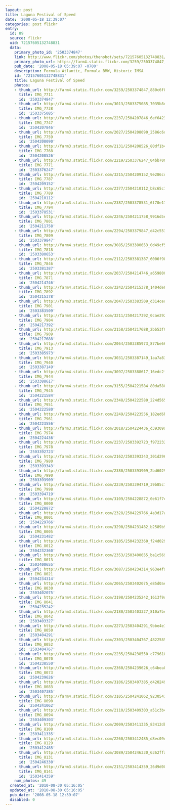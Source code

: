 ```yaml
---
layout: post
title: Laguna Festival of Speed
date: '2008-05-18 12:39:07'
categories: post flickr
entry:
  id: 89
  source: flickr
  uid: 72157605132748831
  data:
    primary_photo_id: '2503374847'
    link: http://www.flickr.com/photos/thenobot/sets/72157605132748831/
    primary_photo_url: https://farm4.static.flickr.com/3259/2503374847_880c6f878c_m.jpg
    pub_date: '2008-05-18 05:39:07 -0700'
    description: Formula Atlantic, Formula BMW, Historic IMSA
    id: '72157605132748831'
    title: Laguna Festival of Speed
    photos:
    - thumb_url: http://farm4.static.flickr.com/3259/2503374847_880c6f878c_s.jpg
      title: IMG_7711
      id: '2503374847'
    - thumb_url: http://farm4.static.flickr.com/3013/2503375085_7035b8d644_s.jpg
      title: IMG_7738
      id: '2503375085'
    - thumb_url: http://farm3.static.flickr.com/2237/2504207846_6ef6423b6d_s.jpg
      title: IMG_7747
      id: '2504207846'
    - thumb_url: http://farm3.static.flickr.com/2027/2504208090_2586c6d875_s.jpg
      title: IMG_7759
      id: '2504208090'
    - thumb_url: http://farm3.static.flickr.com/2131/2504208526_80df1b4370_s.jpg
      title: IMG_7768
      id: '2504208526'
    - thumb_url: http://farm3.static.flickr.com/2219/2503376247_04bb7003d8_s.jpg
      title: IMG_7771
      id: '2503376247'
    - thumb_url: http://farm4.static.flickr.com/3215/2504209152_9e286cd5e5_s.jpg
      title: IMG_7787
      id: '2504209152'
    - thumb_url: http://farm3.static.flickr.com/2377/2504210112_b8c65c1c36_s.jpg
      title: IMG_7789
      id: '2504210112'
    - thumb_url: http://farm3.static.flickr.com/2387/2503378531_6f70e1703e_s.jpg
      title: IMG_7794
      id: '2503378531'
    - thumb_url: http://farm3.static.flickr.com/2246/2504211758_9916d5e68d_s.jpg
      title: IMG_7801
      id: '2504211758'
    - thumb_url: http://farm3.static.flickr.com/2294/2503379847_d42c553d8d_s.jpg
      title: IMG_7809
      id: '2503379847'
    - thumb_url: http://farm4.static.flickr.com/3085/2503380653_0d49cf5efa_s.jpg
      title: IMG_7818
      id: '2503380653'
    - thumb_url: http://farm3.static.flickr.com/2112/2503381387_6006f986af_s.jpg
      title: IMG_7846
      id: '2503381387'
    - thumb_url: http://farm3.static.flickr.com/2037/2504214746_a65980094e_s.jpg
      title: IMG_7871
      id: '2504214746'
    - thumb_url: http://farm4.static.flickr.com/3242/2504215378_1404de8a24_s.jpg
      title: IMG_7892
      id: '2504215378'
    - thumb_url: http://farm3.static.flickr.com/2047/2503383509_d314ced000_s.jpg
      title: IMG_7901
      id: '2503383509'
    - thumb_url: http://farm4.static.flickr.com/3211/2504217392_0cae292cec_s.jpg
      title: IMG_7904
      id: '2504217392'
    - thumb_url: http://farm3.static.flickr.com/2158/2504217688_2bb53f91c7_s.jpg
      title: IMG_7909
      id: '2504217688'
    - thumb_url: http://farm3.static.flickr.com/2064/2503385973_877be6626e_s.jpg
      title: IMG_7913
      id: '2503385973'
    - thumb_url: http://farm4.static.flickr.com/3031/2503387149_1aa7a838b3_s.jpg
      title: IMG_7940
      id: '2503387149'
    - thumb_url: http://farm4.static.flickr.com/3097/2503388617_16edc2f788_s.jpg
      title: IMG_7944
      id: '2503388617'
    - thumb_url: http://farm4.static.flickr.com/3155/2504221584_80da5807e2_s.jpg
      title: IMG_7945
      id: '2504221584'
    - thumb_url: http://farm3.static.flickr.com/2348/2504222580_224d56523c_s.jpg
      title: IMG_7951
      id: '2504222580'
    - thumb_url: http://farm3.static.flickr.com/2249/2504223556_182ed6be76_s.jpg
      title: IMG_7961
      id: '2504223556'
    - thumb_url: http://farm3.static.flickr.com/2018/2504224436_d39309a716_s.jpg
      title: IMG_7974
      id: '2504224436'
    - thumb_url: http://farm3.static.flickr.com/2237/2503392723_f9722327e9_s.jpg
      title: IMG_7978
      id: '2503392723'
    - thumb_url: http://farm3.static.flickr.com/2162/2503393343_301d2961c4_s.jpg
      title: IMG_7980
      id: '2503393343'
    - thumb_url: http://farm3.static.flickr.com/2380/2503393909_2bd6029b9f_s.jpg
      title: IMG_7990
      id: '2503393909'
    - thumb_url: http://farm3.static.flickr.com/2239/2503394719_39b85c7dd6_s.jpg
      title: IMG_7998
      id: '2503394719'
    - thumb_url: http://farm4.static.flickr.com/3109/2504228872_0e61f7cc8e_s.jpg
      title: IMG_8000
      id: '2504228872'
    - thumb_url: http://farm3.static.flickr.com/2328/2504229766_4a3d17a945_s.jpg
      title: IMG_8001
      id: '2504229766'
    - thumb_url: http://farm4.static.flickr.com/3290/2504231482_b2589b9232_s.jpg
      title: IMG_8005
      id: '2504231482'
    - thumb_url: http://farm4.static.flickr.com/3105/2504232360_f24d0298c5_s.jpg
      title: IMG_8012
      id: '2504232360'
    - thumb_url: http://farm3.static.flickr.com/2353/2503400655_ba1c569210_s.jpg
      title: IMG_8013
      id: '2503400655'
    - thumb_url: http://farm4.static.flickr.com/3087/2504234314_963e4f9ee4_s.jpg
      title: IMG_8021
      id: '2504234314'
    - thumb_url: http://farm3.static.flickr.com/2065/2503402075_e85d0ae817_s.jpg
      title: IMG_8030
      id: '2503402075'
    - thumb_url: http://farm4.static.flickr.com/3198/2504235242_1613f9d9f4_s.jpg
      title: IMG_8041
      id: '2504235242'
    - thumb_url: http://farm3.static.flickr.com/2180/2503403327_810a7bed7f_s.jpg
      title: IMG_8042
      id: '2503403327'
    - thumb_url: http://farm3.static.flickr.com/2273/2503404291_9bbe4e1e8b_s.jpg
      title: IMG_8050
      id: '2503404291'
    - thumb_url: http://farm3.static.flickr.com/2303/2503404767_482258552d_s.jpg
      title: IMG_8052
      id: '2503404767'
    - thumb_url: http://farm3.static.flickr.com/2235/2504238550_c7796189a3_s.jpg
      title: IMG_8070
      id: '2504238550'
    - thumb_url: http://farm3.static.flickr.com/2360/2504239626_c64bea8d2d_s.jpg
      title: IMG_8073
      id: '2504239626'
    - thumb_url: http://farm4.static.flickr.com/3106/2503407385_d420249f0c_s.jpg
      title: IMG_8083
      id: '2503407385'
    - thumb_url: http://farm4.static.flickr.com/3105/2504241062_923054127d_s.jpg
      title: IMG_8090
      id: '2504241062'
    - thumb_url: http://farm3.static.flickr.com/2110/2503409303_a51c3b45e3_s.jpg
      title: IMG_8094
      id: '2503409303'
    - thumb_url: http://farm3.static.flickr.com/2009/2503411335_83412db0fa_s.jpg
      title: IMG_8100
      id: '2503411335'
    - thumb_url: http://farm3.static.flickr.com/2260/2503412485_d8ec09d38b_s.jpg
      title: IMG_8129
      id: '2503412485'
    - thumb_url: http://farm4.static.flickr.com/3089/2504246330_6362ffa198_s.jpg
      title: IMG_8131
      id: '2504246330'
    - thumb_url: http://farm3.static.flickr.com/2151/2503414359_26d9d00a25_s.jpg
      title: IMG_8141
      id: '2503414359'
    num_photos: 49
  created_at: '2010-08-30 05:16:05'
  updated_at: '2010-08-30 05:16:05'
  pub_date: '2008-05-18 12:39:07'
  disabled: 0
---
```

